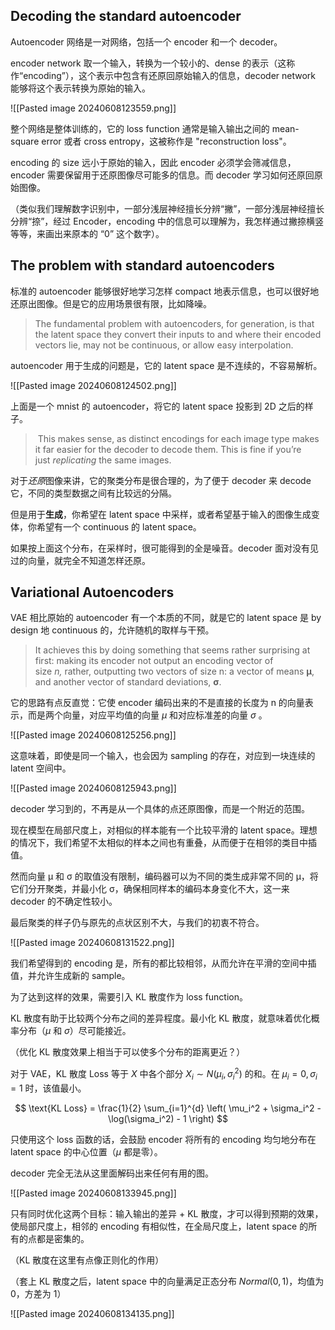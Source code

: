 ## Decoding the standard autoencoder

Autoencoder 网络是一对网络，包括一个 encoder 和一个 decoder。

encoder network 取一个输入，转换为一个较小的、dense 的表示（这称作“encoding”），这个表示中包含有还原回原始输入的信息，decoder network 能够将这个表示转换为原始的输入。

![[Pasted image 20240608123559.png]]

整个网络是整体训练的，它的 loss function 通常是输入输出之间的 mean-square error 或者 cross entropy，这被称作是 "reconstruction loss"。

encoding 的 size 远小于原始的输入，因此 encoder 必须学会筛减信息，encoder 需要保留用于还原图像尽可能多的信息。而 decoder 学习如何还原回原始图像。

（类似我们理解数字识别中，一部分浅层神经擅长分辨“撇”，一部分浅层神经擅长分辨“捺”，经过 Encoder，encoding 中的信息可以理解为，我怎样通过撇捺横竖等等，来画出来原本的 “0” 这个数字）。

## The problem with standard autoencoders

标准的 autoencoder 能够很好地学习怎样 compact 地表示信息，也可以很好地还原出图像。但是它的应用场景很有限，比如降噪。

> The fundamental problem with autoencoders, for generation, is that the latent space they convert their inputs to and where their encoded vectors lie, may not be continuous, or allow easy interpolation.

autoencoder 用于生成的问题是，它的 latent space 是不连续的，不容易解析。

![[Pasted image 20240608124502.png]]

上面是一个 mnist 的 autoencoder，将它的 latent space 投影到 2D 之后的样子。

> This makes sense, as distinct encodings for each image type makes it far easier for the decoder to decode them. This is fine if you’re just _replicating_ the same images.

对于*还原*图像来讲，它的聚类分布是很合理的，为了便于 decoder 来 decode 它，不同的类型数据之间有比较远的分隔。

但是用于**生成**，你希望在 latent space 中采样，或者希望基于输入的图像生成变体，你希望有一个 continuous 的 latent space。

如果按上面这个分布，在采样时，很可能得到的全是噪音。decoder 面对没有见过的向量，就完全不知道怎样还原。

## Variational Autoencoders

VAE 相比原始的 autoencoder 有一个本质的不同，就是它的 latent space 是 by design 地 continuous 的，允许随机的取样与干预。

> It achieves this by doing something that seems rather surprising at first: making its encoder not output an encoding vector of size _n,_ rather, outputting two vectors of size n: a vector of means **μ**, and another vector of standard deviations, **σ**.

它的思路有点反直觉：它使 encoder 编码出来的不是直接的长度为 n 的向量表示，而是两个向量，对应平均值的向量 $\mu$ 和对应标准差的向量 $\sigma$ 。

![[Pasted image 20240608125256.png]]

这意味着，即使是同一个输入，也会因为 sampling 的存在，对应到一块连续的 latent 空间中。

![[Pasted image 20240608125943.png]]

decoder 学习到的，不再是从一个具体的点还原图像，而是一个附近的范围。

现在模型在局部尺度上，对相似的样本能有一个比较平滑的 latent space。理想的情况下，我们希望不太相似的样本之间也有重叠，从而便于在相邻的类目中插值。

然而向量 μ 和 σ 的取值没有限制，编码器可以为不同的类生成非常不同的 μ，将它们分开聚类，并最小化 σ，确保相同样本的编码本身变化不大，这一来 decoder 的不确定性较小。

最后聚类的样子仍与原先的点状区别不大，与我们的初衷不符合。

![[Pasted image 20240608131522.png]]

我们希望得到的 encoding 是，所有的都比较相邻，从而允许在平滑的空间中插值，并允许生成新的 sample。

为了达到这样的效果，需要引入 KL 散度作为 loss function。

KL 散度有助于比较两个分布之间的差异程度。最小化 KL 散度，就意味着优化概率分布（$\mu$ 和 $\sigma$）尽可能接近。

（优化 KL 散度效果上相当于可以使多个分布的距离更近？）

对于 VAE，KL 散度 Loss 等于 $X$ 中各个部分 $X_i \sim N(\mu_i, \sigma^2_i)$ 的和。在 $\mu_i = 0, \sigma_i = 1$ 时，该值最小。

$$
\text{KL Loss} = \frac{1}{2} \sum_{i=1}^{d} \left( \mu_i^2 + \sigma_i^2 - \log(\sigma_i^2) - 1 \right)
$$

只使用这个 loss 函数的话，会鼓励 encoder 将所有的 encoding 均匀地分布在 latent space 的中心位置（$\mu$ 都是零）。

decoder 完全无法从这里面解码出来任何有用的图。

![[Pasted image 20240608133945.png]]

只有同时优化这两个目标：输入输出的差异 + KL 散度，才可以得到预期的效果，使局部尺度上，相邻的 encoding 有相似性，在全局尺度上，latent space 的所有的点都是密集的。

（KL 散度在这里有点像正则化的作用）

（套上 KL 散度之后，latent space 中的向量满足正态分布 $Normal(0, 1)$，均值为 0，方差为 1）

![[Pasted image 20240608134135.png]]